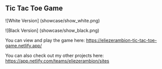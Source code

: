 ## Tic Tac Toe Game

![White Version]
(showcase/show_white.png)

![Black Version]
(showcase/show_black.png)

You can view and play the game here:
https://eliezerambion-tic-tac-toe-game.netlify.app/

You can also check out my other projects here:
https://app.netlify.com/teams/eliezerambion/sites
